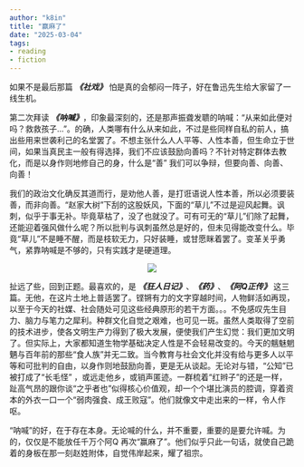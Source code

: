 ```yaml
---
author: "k8in"
title: "赢麻了"
date: "2025-03-04"
tags: 
- reading
- fiction
---
```


如果不是最后那篇 ***《社戏》*** 怕是真的会郁闷一阵子，好在鲁迅先生给大家留了一线生机。

第二次拜读 ***《呐喊》***，印象最深刻的，还是那声振聋发聩的呐喊：“从来如此便对吗？救救孩子...”。的确，人类哪有什么从来如此，不过是些同样自私的前人，搞出些用来世袭利己的名堂罢了。不想主张什么人人平等、人性本善，但生命立于世间，如果当真民主一般有得选择，我们不应该鼓励向善吗？不针对特定群体去教化，而是以身作则地修自己的身，什么是“善” 我们可以争辩，但要向善、向善、向善！

我们的政治文化确反其道而行，是劝他人善，是打诳语说人性本善，所以必须要装善，而非向善。“赵家大树”下刮的这股妖风，下面的“草儿”不过是迎风起舞。讽刺，似乎于事无补。毕竟草枯了，没了也就没了。可有可无的“草儿”们除了起舞，还能迎着强风做什么呢？所以批判与讽刺虽然总是好的，但未见得能改变什么。毕竟“草儿”不是睡不醒，而是枝软无力，只好装睡，或甘愿眯着罢了。变革关乎勇气，紧靠呐喊是不够的，只有实践才是硬道理。

<div align="center">
<img src="/2025/luxun.jpg" />
</div>

扯远了些，回到正题。最喜欢的，是 ***《狂人日记》***、***《药》***、***《阿Q正传》*** 这三篇。无他，在这片土地上普适罢了。铿锵有力的文字穿越时间，人物鲜活如再现，以至于今天的社媒、社会随处可见这些经典原形的若干方面。。。不免感叹先生目力、脑力与笔力之犀利。种群文化自觉之艰难，也可见一斑。虽然人类取得了空前的技术进步，使各文明生产力得到了极大发展，便使我们产生幻觉：我们更加文明了。但实际上，大家都知道生物学基础决定人性是不会轻易改变的。今天的魑魅魍魉与百年前的那些“食人族”并无二致。当今教育与社会文化并没有给与更多人以平等和可批判的自由，以身作则地鼓励向善，更是无从谈起。无论对与错，“公知”已被打成了“长毛怪” ，或远走他乡，或销声匿迹。一群梳着“红辫子”的还是一样，趾高气昂的跟你谈“之乎者也”似得核心价值观，却一个个堪比演员的腔调，穿着资本的外衣一口一个“弱肉强食、成王败寇”。他们就像文中走出来的一样，令人作呕。

“呐喊”的好，在于存在本身。无论喊的什么，并不重要，重要的是要允许喊。为的，仅仅是不能放任千万个阿Q 再次“赢麻了”。他们似乎只此一句话，就使自己跪着的身板在那一刻赵姓附体，自觉伟岸起来，耀了祖宗。